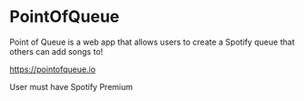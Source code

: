 # PointOfQueue
Point of Queue is a web app that allows users to create a Spotify queue that others
can add songs to!

https://pointofqueue.io

User must have Spotify Premium
